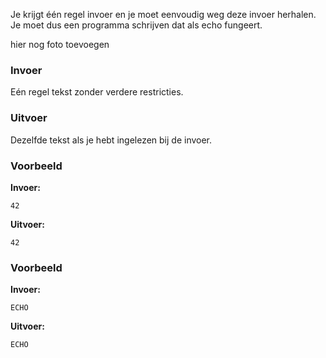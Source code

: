 Je krijgt één regel invoer en je moet eenvoudig weg deze invoer herhalen. Je moet dus een programma schrijven dat als echo fungeert.

hier nog foto toevoegen

### Invoer

Eén regel tekst zonder verdere restricties.

### Uitvoer

Dezelfde tekst als je hebt ingelezen bij de invoer.

### Voorbeeld

**Invoer:**

    42

**Uitvoer:**

    42

### Voorbeeld

**Invoer:**

    ECHO

**Uitvoer:**

    ECHO

